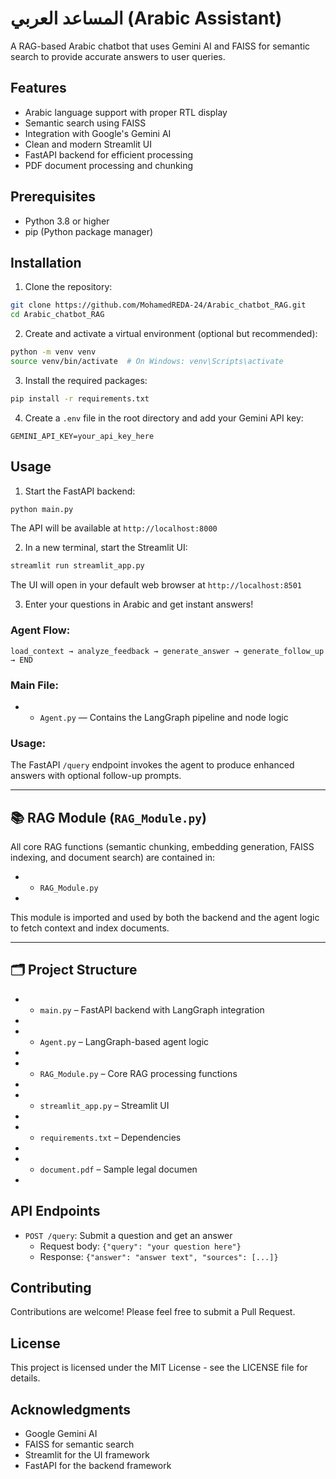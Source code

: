 # المساعد العربي (Arabic Assistant)

A RAG-based Arabic chatbot that uses Gemini AI and FAISS for semantic search to provide accurate answers to user queries.

## Features

- Arabic language support with proper RTL display
- Semantic search using FAISS
- Integration with Google's Gemini AI
- Clean and modern Streamlit UI
- FastAPI backend for efficient processing
- PDF document processing and chunking

## Prerequisites

- Python 3.8 or higher
- pip (Python package manager)

## Installation

1. Clone the repository:
```bash
git clone https://github.com/MohamedREDA-24/Arabic_chatbot_RAG.git
cd Arabic_chatbot_RAG
```

2. Create and activate a virtual environment (optional but recommended):
```bash
python -m venv venv
source venv/bin/activate  # On Windows: venv\Scripts\activate
```

3. Install the required packages:
```bash
pip install -r requirements.txt
```

4. Create a `.env` file in the root directory and add your Gemini API key:
```
GEMINI_API_KEY=your_api_key_here
```

## Usage

1. Start the FastAPI backend:
```bash
python main.py
```
The API will be available at `http://localhost:8000`

2. In a new terminal, start the Streamlit UI:
```bash
streamlit run streamlit_app.py
```
The UI will open in your default web browser at `http://localhost:8501`

3. Enter your questions in Arabic and get instant answers!
### Agent Flow:

`load_context → analyze_feedback → generate_answer → generate_follow_up → END`

### Main File:

* *   `Agent.py` — Contains the LangGraph pipeline and node logic

### Usage:

The FastAPI `/query` endpoint invokes the agent to produce enhanced answers with optional follow-up prompts.

* * *

## 📚 RAG Module (`RAG_Module.py`)

All core RAG functions (semantic chunking, embedding generation, FAISS indexing, and document search) are contained in:

* *   `RAG_Module.py`
*     

This module is imported and used by both the backend and the agent logic to fetch context and index documents.

* * *

## 🗂️ Project Structure

* *   `main.py` – FastAPI backend with LangGraph integration
*     
* *   `Agent.py` – LangGraph-based agent logic
*     
* *   `RAG_Module.py` – Core RAG processing functions
*     
* *   `streamlit_app.py` – Streamlit UI
*     
* *   `requirements.txt` – Dependencies
*     
* *   `document.pdf` – Sample legal documen
*



## API Endpoints

- `POST /query`: Submit a question and get an answer
  - Request body: `{"query": "your question here"}`
  - Response: `{"answer": "answer text", "sources": [...]}`

## Contributing

Contributions are welcome! Please feel free to submit a Pull Request.

## License

This project is licensed under the MIT License - see the LICENSE file for details.

## Acknowledgments

- Google Gemini AI
- FAISS for semantic search
- Streamlit for the UI framework
- FastAPI for the backend framework
